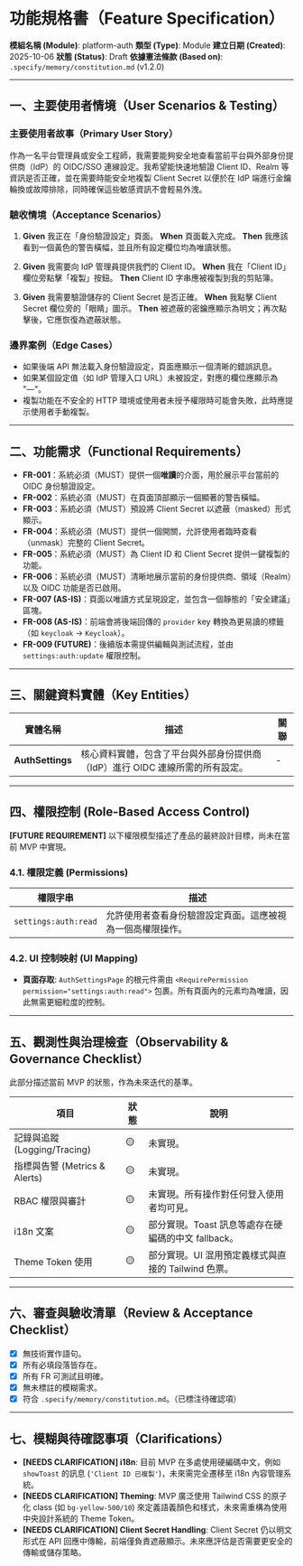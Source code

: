 # 功能規格書（Feature Specification）

**模組名稱 (Module)**: platform-auth
**類型 (Type)**: Module
**建立日期 (Created)**: 2025-10-06
**狀態 (Status)**: Draft
**依據憲法條款 (Based on)**: `.specify/memory/constitution.md` (v1.2.0)

---

## 一、主要使用者情境（User Scenarios & Testing）

### 主要使用者故事（Primary User Story）
作為一名平台管理員或安全工程師，我需要能夠安全地查看當前平台與外部身份提供商（IdP）的 OIDC/SSO 連線設定。我希望能快速地驗證 Client ID、Realm 等資訊是否正確，並在需要時能安全地複製 Client Secret 以便於在 IdP 端進行金鑰輪換或故障排除，同時確保這些敏感資訊不會輕易外洩。

### 驗收情境（Acceptance Scenarios）
1.  **Given** 我正在「身份驗證設定」頁面。
    **When** 頁面載入完成。
    **Then** 我應該看到一個黃色的警告橫幅，並且所有設定欄位均為唯讀狀態。

2.  **Given** 我需要向 IdP 管理員提供我們的 Client ID。
    **When** 我在「Client ID」欄位旁點擊「複製」按鈕。
    **Then** Client ID 字串應被複製到我的剪貼簿。

3.  **Given** 我需要驗證儲存的 Client Secret 是否正確。
    **When** 我點擊 Client Secret 欄位旁的「眼睛」圖示。
    **Then** 被遮蔽的密鑰應顯示為明文；再次點擊後，它應恢復為遮蔽狀態。

### 邊界案例（Edge Cases）
- 如果後端 API 無法載入身份驗證設定，頁面應顯示一個清晰的錯誤訊息。
- 如果某個設定值（如 IdP 管理入口 URL）未被設定，對應的欄位應顯示為 "—"。
- 複製功能在不安全的 HTTP 環境或使用者未授予權限時可能會失敗，此時應提示使用者手動複製。

---

## 二、功能需求（Functional Requirements）

- **FR-001**：系統必須（MUST）提供一個**唯讀**的介面，用於展示平台當前的 OIDC 身份驗證設定。
- **FR-002**：系統必須（MUST）在頁面頂部顯示一個顯著的警告橫幅。
- **FR-003**：系統必須（MUST）預設將 Client Secret 以遮蔽（masked）形式顯示。
- **FR-004**：系統必須（MUST）提供一個開關，允許使用者臨時查看（unmask）完整的 Client Secret。
- **FR-005**：系統必須（MUST）為 Client ID 和 Client Secret 提供一鍵複製的功能。
- **FR-006**：系統必須（MUST）清晰地展示當前的身份提供商、領域（Realm）以及 OIDC 功能是否已啟用。
- **FR-007 (AS-IS)**：頁面以唯讀方式呈現設定，並包含一個靜態的「安全建議」區塊。
- **FR-008 (AS-IS)**：前端會將後端回傳的 `provider` key 轉換為更易讀的標籤（如 `keycloak` -> `Keycloak`）。
- **FR-009 (FUTURE)**：後續版本需提供編輯與測試流程，並由 `settings:auth:update` 權限控制。

---

## 三、關鍵資料實體（Key Entities）
| 實體名稱 | 描述 | 關聯 |
|-----------|------|------|
| **AuthSettings** | 核心資料實體，包含了平台與外部身份提供商（IdP）進行 OIDC 連線所需的所有設定。 | - |

---

## 四、權限控制 (Role-Based Access Control)

**[FUTURE REQUIREMENT]** 以下權限模型描述了產品的最終設計目標，尚未在當前 MVP 中實現。

### 4.1. 權限定義 (Permissions)
| 權限字串 | 描述 |
|---|---|
| `settings:auth:read` | 允許使用者查看身份驗證設定頁面。這應被視為一個高權限操作。 |

### 4.2. UI 控制映射 (UI Mapping)
- **頁面存取**: `AuthSettingsPage` 的根元件需由 `<RequirePermission permission="settings:auth:read">` 包裹。所有頁面內的元素均為唯讀，因此無需更細粒度的控制。

---

## 五、觀測性與治理檢查（Observability & Governance Checklist）

此部分描述當前 MVP 的狀態，作為未來迭代的基準。

| 項目 | 狀態 | 說明 |
|------|------|------|
| 記錄與追蹤 (Logging/Tracing) | 🟡 | 未實現。 |
| 指標與告警 (Metrics & Alerts) | 🟡 | 未實現。 |
| RBAC 權限與審計 | 🟡 | 未實現。所有操作對任何登入使用者均可見。 |
| i18n 文案 | 🟡 | 部分實現。Toast 訊息等處存在硬編碼的中文 fallback。 |
| Theme Token 使用 | 🟡 | 部分實現。UI 混用預定義樣式與直接的 Tailwind 色票。 |

---

## 六、審查與驗收清單（Review & Acceptance Checklist）

- [x] 無技術實作語句。
- [x] 所有必填段落皆存在。
- [x] 所有 FR 可測試且明確。
- [x] 無未標註的模糊需求。
- [x] 符合 `.specify/memory/constitution.md`。（已標注待確認項）

---

## 七、模糊與待確認事項（Clarifications）

- **[NEEDS CLARIFICATION] i18n**: 目前 MVP 在多處使用硬編碼中文，例如 `showToast` 的訊息 (`'Client ID 已複製'`)，未來需完全遷移至 i18n 內容管理系統。
- **[NEEDS CLARIFICATION] Theming**: MVP 廣泛使用 Tailwind CSS 的原子化 class (如 `bg-yellow-500/10`) 來定義語義顏色和樣式，未來需重構為使用中央設計系統的 Theme Token。
- **[NEEDS CLARIFICATION] Client Secret Handling**: Client Secret 仍以明文形式在 API 回應中傳輸，前端僅負責遮蔽顯示。未來應評估是否需要更安全的傳輸或儲存策略。